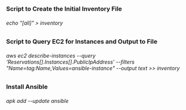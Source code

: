 ### Script to Create the Initial Inventory File <br>
###### echo "[all]" > inventory

### Script to Query EC2 for Instances and Output to File <br>
###### aws ec2 describe-instances --query 'Reservations[*].Instances[*].PublicIpAddress'  --filters "Name=tag:Name,Values=ansible-instance" --output text >> inventory

### Install Ansible
###### apk add --update ansible
